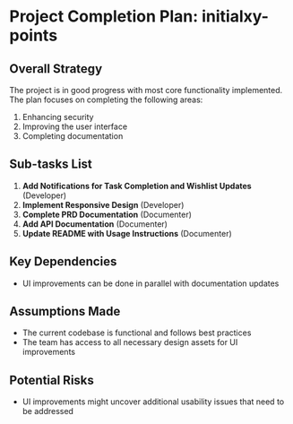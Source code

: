# Project Completion Plan: initialxy-points

## Overall Strategy
The project is in good progress with most core functionality implemented. The plan focuses on completing the following areas:
1. Enhancing security
2. Improving the user interface
3. Completing documentation

## Sub-tasks List
1. **Add Notifications for Task Completion and Wishlist Updates** (Developer)
2. **Implement Responsive Design** (Developer)
3. **Complete PRD Documentation** (Documenter)
4. **Add API Documentation** (Documenter)
5. **Update README with Usage Instructions** (Documenter)

## Key Dependencies
- UI improvements can be done in parallel with documentation updates

## Assumptions Made
- The current codebase is functional and follows best practices
- The team has access to all necessary design assets for UI improvements

## Potential Risks
- UI improvements might uncover additional usability issues that need to be addressed